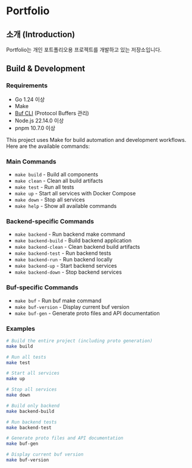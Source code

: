 
# Portfolio

## 소개 (Introduction)

Portfolio는 개인 포트폴리오용 프로젝트를 개발하고 있는 저장소입니다.

## Build & Development

### Requirements

- Go 1.24 이상
- Make
- [Buf CLI](https://buf.build/docs/installation) (Protocol Buffers 관리)
- Node.js 22.14.0 이상
- pnpm 10.7.0 이상

This project uses Make for build automation and development workflows. Here are the available commands:

### Main Commands

- `make build` - Build all components
- `make clean` - Clean all build artifacts
- `make test` - Run all tests
- `make up` - Start all services with Docker Compose
- `make down` - Stop all services
- `make help` - Show all available commands

### Backend-specific Commands

- `make backend` - Run backend make command
- `make backend-build` - Build backend application
- `make backend-clean` - Clean backend build artifacts
- `make backend-test` - Run backend tests
- `make backend-run` - Run backend locally
- `make backend-up` - Start backend services
- `make backend-down` - Stop backend services

### Buf-specific Commands

- `make buf` - Run buf make command
- `make buf-version` - Display current buf version
- `make buf-gen` - Generate proto files and API documentation

### Examples

```bash
# Build the entire project (including proto generation)
make build

# Run all tests
make test

# Start all services
make up

# Stop all services
make down

# Build only backend
make backend-build

# Run backend tests
make backend-test

# Generate proto files and API documentation
make buf-gen

# Display current buf version
make buf-version
```

